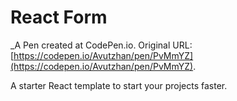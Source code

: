 # React Form
 _A Pen created at CodePen.io. Original URL: [https://codepen.io/Avutzhan/pen/PvMmYZ](https://codepen.io/Avutzhan/pen/PvMmYZ).

 A starter React template to start your projects faster.